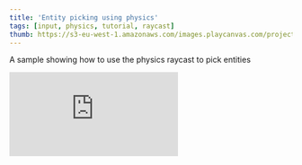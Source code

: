 ```yaml
---
title: 'Entity picking using physics'
tags: [input, physics, tutorial, raycast]
thumb: https://s3-eu-west-1.amazonaws.com/images.playcanvas.com/projects/12/410547/4B3EC7-image-75.jpg
---
```


A sample showing how to use the physics raycast to pick entities
<div className="iframe-container">
    <iframe loading="lazy" src="https://playcanv.as/p/J02HZ0PC/" title="Entity picking using physics" webkitallowfullscreen="true" mozallowfullscreen="true" allow="autoplay" allowfullscreen="true" allowvr="" scrolling="no" frameborder="0" />
</div>
